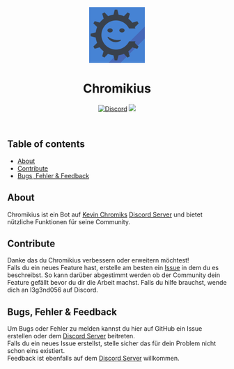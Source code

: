 <div align="center">
<img src="./assets/images/profile_image.png">

# **Chromikius**

<p>
<a href="https://discord.gg/S6Nghbup6p"><img alt="Discord" src="https://img.shields.io/discord/719561097404874813?label=Discord&logo=Discord"><a>

<img src=https://img.shields.io/badge/Version-1.13.5-red>
<p>
</div>

<br>

## Table of contents
- [About](#about)
- [Contribute](#contribute)
- [Bugs, Fehler & Feedback](#Errors,-Bugs-&-Feedback)

## About
Chromikius ist ein Bot auf [Kevin Chromiks](https://www.youtube.com/c/KevinChromik) [Discord Server] und bietet nützliche Funktionen für seine Community.

## Contribute
Danke das du Chromikius verbessern oder erweitern möchtest!<br>
Falls du ein neues Feature hast, erstelle am besten ein [Issue](https://github.com/DevGoro/Chromikius/issues) in dem du es beschreibst. So kann darüber abgestimmt werden ob der Community dein Feature gefällt bevor du dir die Arbeit machst. Falls du hilfe brauchst, wende dich an l3g3nd056 auf Discord.

## Bugs, Fehler & Feedback
Um Bugs oder Fehler zu melden kannst du hier auf GitHub ein Issue erstellen oder dem [Discord Server] beitreten.<br>
Falls du ein neues Issue erstellst, stelle sicher das für dein Problem nicht schon eins existiert. <br>
Feedback ist ebenfalls auf dem [Discord Server] willkommen.


[Discord Server]: https://discord.gg/S6Nghbup6p
